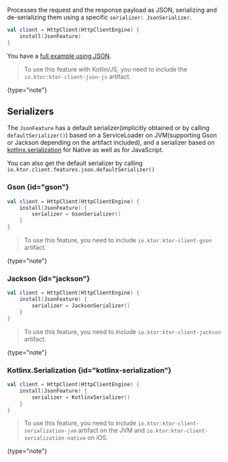 [//]: # (title: Json)

<include src="lib.md" include-id="outdated_warning"/>

Processes the request and the response payload as JSON, serializing
and de-serializing them using a specific `serializer: JsonSerializer`.

```kotlin
val client = HttpClient(HttpClientEngine) {
    install(JsonFeature)
}
```

You have a [full example using JSON](examples.md#example-json).

>To use this feature with Kotlin/JS, you need to include the `io.ktor:ktor-client-json-js` artifact.
>
{type="note"}

## Serializers

The `JsonFeature` has a default serializer(implicitly obtained or by calling `defaultSerializer()`)
based on a ServiceLoader on JVM(supporting Gson or Jackson depending on the artifact included),
and a serializer based on [kotlinx.serialization](kotlin_serialization.md) for Native as well as for JavaScript.

You can also get the default serializer by calling `io.ktor.client.features.json.defaultSerializer()`

### Gson {id="gson"}

```kotlin
val client = HttpClient(HttpClientEngine) {
    install(JsonFeature) {
        serializer = GsonSerializer()
    }
}
```

>To use this feature, you need to include `io.ktor:ktor-client-gson` artifact.
>
{type="note"}

### Jackson {id="jackson"}

```kotlin
val client = HttpClient(HttpClientEngine) {
    install(JsonFeature) {
        serializer = JacksonSerializer()
    }
}
```

>To use this feature, you need to include `io.ktor:ktor-client-jackson` artifact.
>
{type="note"}

### Kotlinx.Serialization {id="kotlinx-serialization"}

```kotlin
val client = HttpClient(HttpClientEngine) {
    install(JsonFeature) {
        serializer = KotlinxSerializer()
    }
}
```

>To use this feature, you need to include `io.ktor:ktor-client-serialization-jvm` artifact on the JVM and `io.ktor:ktor-client-serialization-native` on iOS.
>
{type="note"}
